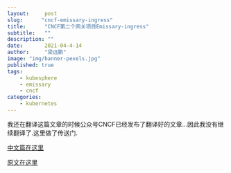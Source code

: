 ```yaml
---
layout:     post 
slug:      "cncf-emissary-ingress"
title:      "CNCF第二个网关项目Emissary-ingress"
subtitle:   ""
description: ""  
date:       2021-04-4-14
author:     "梁远鹏"
image: "img/banner-pexels.jpg"
published: true
tags: 
    - kubesphere
    - emissary
    - cncf
categories: 
    - kubernetes
---
```


我还在翻译这篇文章的时候公众号CNCF已经发布了翻译好的文章...因此我没有继续翻译了.这里做了传送门.  

[中文篇在这里](https://mp.weixin.qq.com/s/eoHQHgVqEyn-QjxM6w3DRQ)

[原文在这里](https://www.cncf.io/blog/2021/04/13/emissary-ingress-formerly-ambassador-is-now-a-cncf-incubating-project/)
